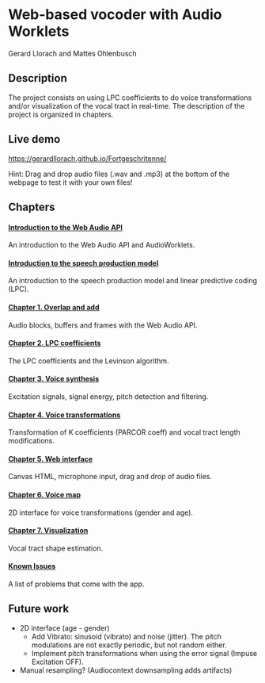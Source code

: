 # Web-based vocoder with Audio Worklets
 Gerard Llorach and Mattes Ohlenbusch

## Description
The project consists on using LPC coefficients to do voice transformations and/or visualization of the vocal tract in real-time. The description of the project is organized in chapters.

## Live demo
https://gerardllorach.github.io/Fortgeschritenne/

Hint: Drag and drop audio files (.wav and .mp3) at the bottom of the webpage to test it with your own files!

## Chapters
#### [Introduction to the Web Audio API](docs/Introduction.md)
An introduction to the Web Audio API and AudioWorklets.

#### [Introduction to the speech production model](docs/speech_production_model.md)
An introduction to the speech production model and linear predictive coding (LPC).

#### [Chapter 1. Overlap and add](docs/Chapter%201.%20Overlap%20and%20add.md)
Audio blocks, buffers and frames with the Web Audio API.

#### [Chapter 2. LPC coefficients](docs/Chapter%202.%20LPC%20coefficients.md)
The LPC coefficients and the Levinson algorithm.

#### [Chapter 3. Voice synthesis](docs/Chapter%203.%20Voice%20synthesis.md)
Excitation signals, signal energy, pitch detection and filtering.

#### [Chapter 4. Voice transformations](docs/Chapter%204.%20Voice%20transformations.md)
Transformation of K coefficients (PARCOR coeff) and vocal tract length modifications.

#### [Chapter 5. Web interface](docs/Chapter%205.%20Web%20interface.md)
Canvas HTML, microphone input, drag and drop of audio files.

#### [Chapter 6. Voice map](docs/Chapter%206.%20Voice%20map.md)
2D interface for voice transformations (gender and age).

#### [Chapter 7. Visualization](docs/Visualization.md)
Vocal tract shape estimation.

#### [Known Issues](docs/KnownIssues.md)
A list of problems that come with the app.

## Future work
* 2D interface (age - gender)
  * Add Vibrato: sinusoid (vibrato) and noise (jitter). The pitch modulations are not exactly periodic, but not random either.
  * Implement pitch transformations when using the error signal (Impuse Excitation OFF).
* Manual resampling? (Audiocontext downsampling adds artifacts)
